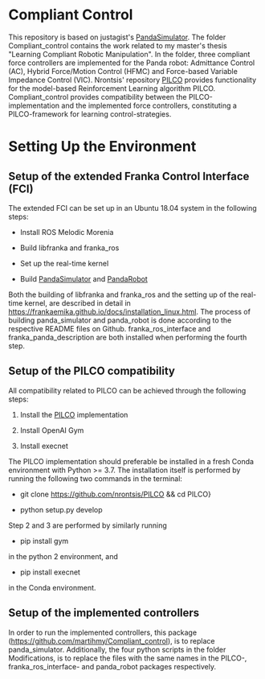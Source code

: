 # Compliant Control

This repository is based on justagist's [PandaSimulator](https://github.com/justagist/panda_simulator). The folder Compliant_control contains the work related to my master's thesis "Learning Compliant Robotic Manipulation". In the folder, three compliant force controllers are implemented for the Panda robot: Admittance Control (AC), Hybrid Force/Motion Control (HFMC) and Force-based Variable Impedance Control (VIC). Nrontsis' repository [PILCO](https://github.com/nrontsis/PILCO) provides functionality for the model-based Reinforcement Learning algorithm PILCO. Compliant_control provides compatibility between the PILCO-implementation and the implemented force controllers, constituting a PILCO-framework for learning control-strategies.


# Setting Up the Environment


## Setup of the extended Franka Control Interface (FCI)

The extended FCI can be set up in an Ubuntu 18.04 system in the following steps:


  - Install ROS Melodic Morenia

  
 - Build libfranka and franka_ros
  
  -  Set up the real-time kernel
  
  - Build [PandaSimulator](https://github.com/justagist/panda_simulator) and [PandaRobot](https://github.com/justagist/panda_robot) 


Both the building of libfranka and franka_ros and the setting up of the real-time kernel, are described in detail in https://frankaemika.github.io/docs/installation_linux.html. The process of building panda_simulator and panda_robot is done according to the respective README files on Github. franka_ros_interface and franka_panda_description are both installed when performing the fourth step.

## Setup of the PILCO compatibility

All compatibility related to PILCO can be achieved through the following steps:



  1) Install the [PILCO](https://github.com/nrontsis/PILCO) implementation
  
  2) Install OpenAI Gym
  
  3) Install execnet
  


The PILCO implementation should preferable be installed in a fresh Conda environment with Python >= 3.7. The installation itself is performed by running the following two commands in the terminal: 


- git clone https://github.com/nrontsis/PILCO && cd PILCO}

- python setup.py develop


Step 2 and 3 are performed by similarly running



- pip install gym

in the python 2 environment, and  

- pip install execnet


in the Conda environment. 

## Setup of the implemented controllers

In order to run the implemented controllers, this package (https://github.com/martihmy/Compliant_control), is to replace panda_simulator. Additionally, the four python scripts in the folder Modifications, is to replace the files with the same names in the PILCO-, franka_ros_interface- and panda_robot packages respectively. 
